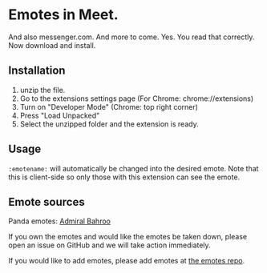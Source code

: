 # Emotes in Meet.

And also messenger.com. And more to come.
Yes. You read that correctly. Now download and install.

## Installation

1. unzip the file.
2. Go to the extensions settings page (For Chrome: chrome://extensions)
3. Turn on "Developer Mode" (Chrome: top right corner)
4. Press "Load Unpacked"
5. Select the unzipped folder and the extension is ready.

## Usage

`:emotename:` will automatically be changed into the desired emote.
Note that this is client-side so only those with this extension can see the emote.

## Emote sources

Panda emotes: [Admiral Bahroo](https://twitter.com/AdmiralBahroo)

If you own the emotes and would like the emotes be taken down, please open an issue on GitHub and we will take action immediately.

If you would like to add emotes, please add emotes at [the emotes repo](https://github.com/BotHavoc/MeetEmotes-emotes).
